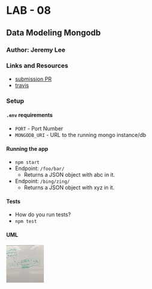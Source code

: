# LAB - 08

## Data Modeling Mongodb

### Author: Jeremy Lee

### Links and Resources
* [submission PR](https://github.com/jeremy-401-advanced-javascript/Lab08/pull/1)
* [travis](http://xyz.com)



### Setup
#### `.env` requirements
* `PORT` - Port Number
* `MONGODB_URI` - URL to the running mongo instance/db

#### Running the app
* `npm start`
* Endpoint: `/foo/bar/`
  * Returns a JSON object with abc in it.
* Endpoint: `/bing/zing/`
  * Returns a JSON object with xyz in it.
  
#### Tests
* How do you run tests?
* `npm test`


#### UML
<img src="./assets/images/uml.jpg" width="100">
